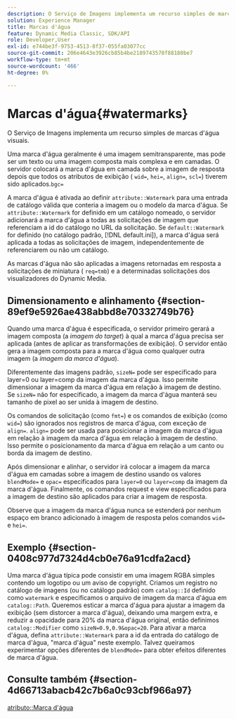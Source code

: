 ```yaml
---
description: O Serviço de Imagens implementa um recurso simples de marcas d'água visuais.
solution: Experience Manager
title: Marcas d'água
feature: Dynamic Media Classic, SDK/API
role: Developer,User
exl-id: e744be3f-9753-4513-8f37-055fa03077cc
source-git-commit: 206e4643e3926cb85b4be2189743578f88180be7
workflow-type: tm+mt
source-wordcount: '466'
ht-degree: 0%

---
```


# Marcas d&#39;água{#watermarks}

O Serviço de Imagens implementa um recurso simples de marcas d&#39;água visuais.

Uma marca d&#39;água geralmente é uma imagem semitransparente, mas pode ser um texto ou uma imagem composta mais complexa e em camadas. O servidor colocará a marca d&#39;água em camada sobre a imagem de resposta depois que todos os atributos de exibição ( `wid=`, `hei=`, `align=`, `scl=`) tiverem sido aplicados.`bgc=`

A marca d&#39;água é ativada ao definir `attribute::Watermark` para uma entrada de catálogo válida que conteria a imagem ou o modelo da marca d&#39;água. Se `attribute::Watermark` for definido em um catálogo nomeado, o servidor adicionará a marca d&#39;água a todas as solicitações de imagem que referenciam a id do catálogo no URL da solicitação. Se `default::Watermark` for definido (no catálogo padrão, [!DNL default.ini]), a marca d&#39;água será aplicada a todas as solicitações de imagem, independentemente de referenciarem ou não um catálogo.

As marcas d&#39;água não são aplicadas a imagens retornadas em resposta a solicitações de miniatura ( `req=tmb`) e a determinadas solicitações dos visualizadores do Dynamic Media.

## Dimensionamento e alinhamento {#section-89ef9e5926ae438abbd8e70332749b76}

Quando uma marca d&#39;água é especificada, o servidor primeiro gerará a imagem composta (a *imagem do target*) à qual a marca d&#39;água precisa ser aplicada (antes de aplicar as transformações de exibição). O servidor então gera a imagem composta para a marca d&#39;água como qualquer outra imagem (a *imagem da marca d&#39;água*).

Diferentemente das imagens padrão, `sizeN=` pode ser especificado para layer=0 ou layer=comp da imagem da marca d&#39;água. Isso permite dimensionar a imagem da marca d&#39;água em relação à imagem de destino. Se `sizeN=` não for especificado, a imagem da marca d&#39;água manterá seu tamanho de pixel ao ser unida à imagem de destino.

Os comandos de solicitação (como `fmt=`) e os comandos de exibição (como `wid=`) são ignorados nos registros de marca d&#39;água, com exceção de `align=`. `align=` pode ser usada para posicionar a imagem da marca d&#39;água em relação à imagem da marca d&#39;água em relação à imagem de destino. Isso permite o posicionamento da marca d&#39;água em relação a um canto ou borda da imagem de destino.

Após dimensionar e alinhar, o servidor irá colocar a imagem da marca d&#39;água em camadas sobre a imagem de destino usando os valores `blendMode=` e `opac=` especificados para `layer=0` ou `layer=comp` da imagem da marca d&#39;água. Finalmente, os comandos request e view especificados para a imagem de destino são aplicados para criar a imagem de resposta.

Observe que a imagem da marca d&#39;água nunca se estenderá por nenhum espaço em branco adicionado à imagem de resposta pelos comandos `wid=` e `hei=`.

## Exemplo {#section-0408c977d7324d4cb0e76a91cdfa2acd}

Uma marca d&#39;água típica pode consistir em uma imagem RGBA simples contendo um logotipo ou um aviso de copyright. Criamos um registro no catálogo de imagens (ou no catálogo padrão) com `catalog::Id` definido como `watermark` e especificamos o arquivo de imagem da marca d&#39;água em `catalog::Path`. Queremos esticar a marca d&#39;água para ajustar a imagem da exibição (sem distorcer a marca d&#39;água), deixando uma margem extra, e reduzir a opacidade para 20% da marca d&#39;água original, então definimos `catalog::Modifier` como `sizeN=0.9,0.9&opac=20`. Para ativar a marca d&#39;água, defina `attribute::Watermark` para a id da entrada do catálogo de marca d&#39;água, &quot;marca d&#39;água&quot; neste exemplo. Talvez queiramos experimentar opções diferentes de `blendMode=` para obter efeitos diferentes de marca d&#39;água.

## Consulte também {#section-4d66713abacb42c7b6a0c93cbf966a97}

[atributo::Marca d&#39;água](../../../../../is-api/image-catalog/image-serving-api-ref/c-image-catalog-reference/c-attributes-reference/r-watermark.md#reference-942b50acb2dd43a5ae498dc41ea9ac9b)
